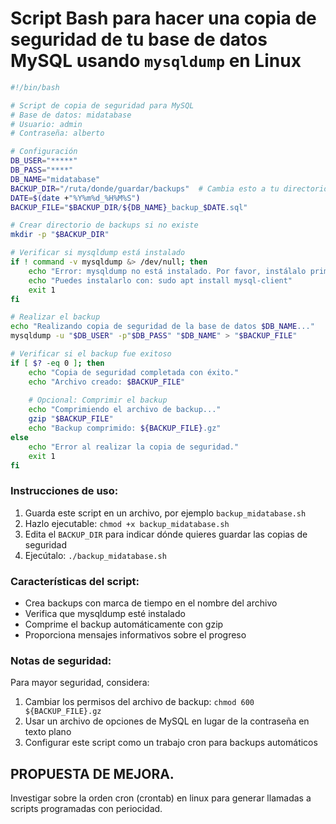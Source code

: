 # Script Bash para hacer una copia de seguridad de tu base de datos MySQL usando `mysqldump` en Linux 

```bash
#!/bin/bash

# Script de copia de seguridad para MySQL
# Base de datos: midatabase
# Usuario: admin
# Contraseña: alberto

# Configuración
DB_USER="*****"
DB_PASS="****"
DB_NAME="midatabase"
BACKUP_DIR="/ruta/donde/guardar/backups"  # Cambia esto a tu directorio deseado
DATE=$(date +"%Y%m%d_%H%M%S")
BACKUP_FILE="$BACKUP_DIR/${DB_NAME}_backup_$DATE.sql"

# Crear directorio de backups si no existe
mkdir -p "$BACKUP_DIR"

# Verificar si mysqldump está instalado
if ! command -v mysqldump &> /dev/null; then
    echo "Error: mysqldump no está instalado. Por favor, instálalo primero."
    echo "Puedes instalarlo con: sudo apt install mysql-client"
    exit 1
fi

# Realizar el backup
echo "Realizando copia de seguridad de la base de datos $DB_NAME..."
mysqldump -u "$DB_USER" -p"$DB_PASS" "$DB_NAME" > "$BACKUP_FILE"

# Verificar si el backup fue exitoso
if [ $? -eq 0 ]; then
    echo "Copia de seguridad completada con éxito."
    echo "Archivo creado: $BACKUP_FILE"
    
    # Opcional: Comprimir el backup
    echo "Comprimiendo el archivo de backup..."
    gzip "$BACKUP_FILE"
    echo "Backup comprimido: ${BACKUP_FILE}.gz"
else
    echo "Error al realizar la copia de seguridad."
    exit 1
fi
```

### Instrucciones de uso:

1. Guarda este script en un archivo, por ejemplo `backup_midatabase.sh`
2. Hazlo ejecutable: `chmod +x backup_midatabase.sh`
3. Edita el `BACKUP_DIR` para indicar dónde quieres guardar las copias de seguridad
4. Ejecútalo: `./backup_midatabase.sh`

### Características del script:

- Crea backups con marca de tiempo en el nombre del archivo
- Verifica que mysqldump esté instalado
- Comprime el backup automáticamente con gzip
- Proporciona mensajes informativos sobre el progreso

### Notas de seguridad:

Para mayor seguridad, considera:
1. Cambiar los permisos del archivo de backup: `chmod 600 ${BACKUP_FILE}.gz`
2. Usar un archivo de opciones de MySQL en lugar de la contraseña en texto plano
3. Configurar este script como un trabajo cron para backups automáticos


## PROPUESTA DE MEJORA.

Investigar sobre la orden cron (crontab) en linux para generar llamadas a scripts programadas con periocidad.
